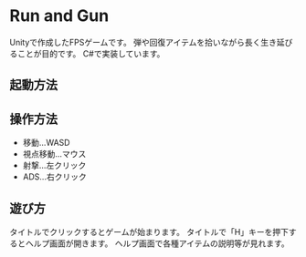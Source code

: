 # Run and Gun
Unityで作成したFPSゲームです。
弾や回復アイテムを拾いながら長く生き延びることが目的です。
C#で実装しています。

## 起動方法

## 操作方法
- 移動...WASD
- 視点移動...マウス
- 射撃...左クリック
- ADS...右クリック

## 遊び方
タイトルでクリックするとゲームが始まります。
タイトルで「H」キーを押下するとヘルプ画面が開きます。
ヘルプ画面で各種アイテムの説明等が見れます。
